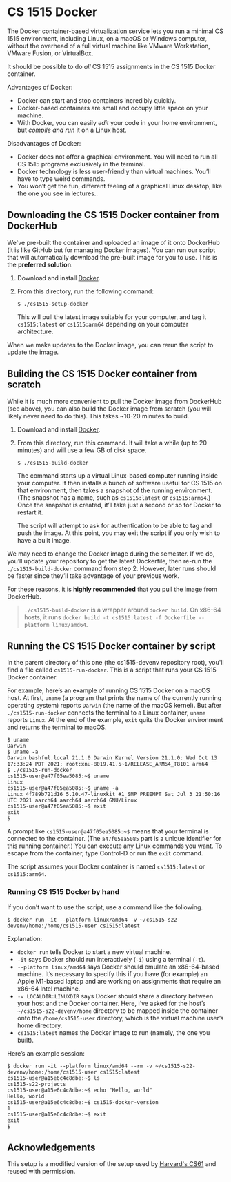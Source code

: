 CS 1515 Docker
=============

The Docker container-based virtualization service lets you run a
minimal CS 1515 environment, including Linux, on a macOS or Windows
computer, without the overhead of a full virtual machine like VMware
Workstation, VMware Fusion, or VirtualBox.

It should be possible to do *all* CS 1515 assignments in the CS 1515
Docker container.

Advantages of Docker:

* Docker can start and stop containers incredibly quickly.
* Docker-based containers are small and occupy little space on your machine.
* With Docker, you can easily *edit* your code in your home environment, but
  *compile and run* it on a Linux host.

Disadvantages of Docker:

* Docker does not offer a graphical environment. You will need to run all CS
  1515 programs exclusively in the terminal.
* Docker technology is less user-friendly than virtual machines. You’ll have
  to type weird commands.
* You won’t get the fun, different feeling of a graphical Linux desktop,
  like the one you see in lectures..

## Downloading the CS 1515 Docker container from DockerHub
We've pre-built the container and uploaded an image of it onto DockerHub (it is like GitHub but for managing Docker images). You can run our script that will automatically download the pre-built image for you to use. This is the **preferred solution**. 

1.  Download and install [Docker][].

2.  From this directory, run the following command: 
  
    ```shellsession
    $ ./cs1515-setup-docker
    ```

    This will pull the latest image suitable for your computer, and tag it `cs1515:latest` or `cs1515:arm64` depending on your computer architecture. 
  
When we make updates to the Docker image, you can rerun the script to update the image. 
## Building the CS 1515 Docker container from scratch
While it is much more convenient to pull the Docker image from DockerHub (see above), you can also build the Docker image from scratch (you will likely never need to do this). This takes ~10-20 minutes to build. 

1.  Download and install [Docker][].

2.  From this directory, run this command. It will take a while (up to 20
    minutes) and will use a few GB of disk space.

    ```shellsession
    $ ./cs1515-build-docker
    ```

    The command starts up a virtual Linux-based computer running inside your
    computer. It then installs a bunch of software useful for CS 1515 on that
    environment, then takes a snapshot of the running environment. (The
    snapshot has a name, such as `cs1515:latest` or `cs1515:arm64`.) Once the
    snapshot is created, it’ll take just a second or so for Docker to restart
    it.

    The script will attempt to ask for authentication to be able to tag and push the image. At this point, you may exit the script if you only wish to have a built image. 

We may need to change the Docker image during the semester. If we do, you’ll
update your repository to get the latest Dockerfile, then re-run the
`./cs1515-build-docker` command from step 2. However, later runs should be
faster since they’ll take advantage of your previous work.

For these reasons, it is **highly recommended** that you pull the image from DockerHub. 

> `./cs1515-build-docker` is a wrapper around `docker build`. On x86-64 hosts, it runs
> `docker build -t cs1515:latest -f Dockerfile --platform linux/amd64`.

## Running the CS 1515 Docker container by script

In the parent directory of this one (the cs1515-devenv repository root), you'll
find a file called `cs1515-run-docker`. This is a script that runs your CS 1515
Docker container.

For example, here’s an example of running CS 1515 Docker on a macOS host. At
first, `uname` (a program that prints the name of the currently running
operating system) reports `Darwin` (the name of the macOS kernel). But after
`./cs1515-run-docker` connects the terminal to a Linux container, `uname`
reports `Linux`. At the end of the example, `exit` quits the Docker
environment and returns the terminal to macOS.

```shellsession
$ uname
Darwin
$ uname -a
Darwin bashful.local 21.1.0 Darwin Kernel Version 21.1.0: Wed Oct 13 17:33:24 PDT 2021; root:xnu-8019.41.5~1/RELEASE_ARM64_T8101 arm64
$ ./cs1515-run-docker
cs1515-user@a47f05ea5085:~$ uname
Linux
cs1515-user@a47f05ea5085:~$ uname -a
Linux 4f789b721d16 5.10.47-linuxkit #1 SMP PREEMPT Sat Jul 3 21:50:16 UTC 2021 aarch64 aarch64 aarch64 GNU/Linux
cs1515-user@a47f05ea5085:~$ exit
exit
$
```

A prompt like `cs1515-user@a47f05ea5085:~$` means that your terminal is
connected to the container. (The `a47f05ea5085` part is a unique identifier for this
running container.) You can execute any Linux commands you want. To escape from the
container, type Control-D or run the `exit` command.

The script assumes your Docker container is named `cs1515:latest` or `cs1515:arm64`.


### Running CS 1515 Docker by hand

If you don’t want to use the script, use a command like the following.

```shellsession
$ docker run -it --platform linux/amd64 -v ~/cs1515-s22-devenv/home:/home/cs1515-user cs1515:latest
```

Explanation:

* `docker run` tells Docker to start a new virtual machine.
* `-it` says Docker should run interactively (`-i`) using a terminal (`-t`).
* `--platform linux/amd64` says Docker should emulate an x86-64-based machine.
  It’s necessary to specify this if you have (for example) an Apple M1-based
  laptop and are working on assignments that require an x86-64 Intel machine.
* `-v LOCALDIR:LINUXDIR` says Docker should share a directory between your
  host and the Docker container. Here, I’ve asked for the host’s
  `~/cs1515-s22-devenv/home` directory to be mapped inside the container
  onto the `/home/cs1515-user` directory, which is the virtual machine
  user’s home directory.
* `cs1515:latest` names the Docker image to run (namely, the one you built).

Here’s an example session:

```shellsession
$ docker run -it --platform linux/amd64 --rm -v ~/cs1515-s22-devenv/home:/home/cs1515-user cs1515:latest
cs1515-user@a15e6c4c8dbe:~$ ls
cs1515-s22-projects
cs1515-user@a15e6c4c8dbe:~$ echo "Hello, world"
Hello, world
cs1515-user@a15e6c4c8dbe:~$ cs1515-docker-version
1
cs1515-user@a15e6c4c8dbe:~$ exit
exit
$
```

[Docker]: https://docker.com/

## Acknowledgements

This setup is a modified version of the setup used by
[Harvard's CS61](https://cs61.seas.harvard.edu/site/2021/) and reused
with permission.
